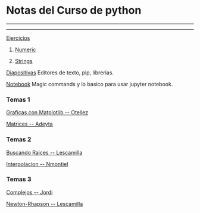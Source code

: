 # Notas del Curso de python

----
---

[Ejercicios](https://github.com/ja-vazquez/python_cinves/tree/master/Ejercicios)


1. [Numeric](https://nbviewer.jupyter.org/github/ja-vazquez/python_cinves/blob/master/Numeric.ipynb)
		
2. [Strings](https://nbviewer.jupyter.org/github/ja-vazquez/python_cinves/blob/master/Strings.ipynb)


[Diapositivas](https://github.com/ja-vazquez/python_cinves/blob/master/python%20course.pdf)
Editores de texto, pip, librerias.

[Notebook](https://nbviewer.jupyter.org/github/ja-vazquez/Python_compendium/blob/master/Python/iPython.ipynb)
Magic commands y lo basico para usar jupyter notebook.



### Temas 1


[Graficas con Matplotlib -- Otellez](http://nbviewer.jupyter.org/github/losvaldote/Programas-Python/blob/master/Untitled2.ipynb)

[Matrices -- Adeyta](http://nbviewer.jupyter.org/github/ja-vazquez/python_cinves/blob/master/Temas/Matrices_Adeyta.ipynb)

### Temas 2

[Buscando Raices -- Lescamilla](https://nbviewer.jupyter.org/github/ja-vazquez/python_cinves/blob/master/Raices_Lescamilla.ipynb)

[Interpolacion -- Nmontiel](http://nbviewer.jupyter.org/github/ja-vazquez/python_cinves/blob/master/Interpolacion_Nmontiel.ipynb)

### Temas 3

[Complejos -- Jordi](https://nbviewer.jupyter.org/github/ja-vazquez/python_cinves/blob/master/Complejos_Jordi.ipynb)

[Newton-Rhapson -- Lescamilla](http://nbviewer.jupyter.org/github/ja-vazquez/python_cinves/blob/master/Newton-Rhapson_LEscamilla.ipynb)
